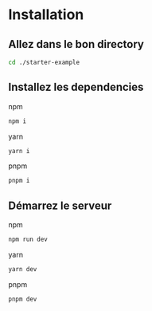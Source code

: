 # Installation

## Allez dans le bon directory

```bash
cd ./starter-example
```

## Installez les dependencies

npm

```bash
npm i
```

yarn

```bash
yarn i
```

pnpm

```bash
pnpm i
```

## Démarrez le serveur

npm

```bash
npm run dev
```

yarn

```bash
yarn dev
```

pnpm

```bash
pnpm dev
```
